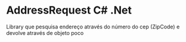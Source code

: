 # AddressRequest C# .Net
Library que pesquisa endereço através do número do cep (ZipCode) e devolve através de objeto poco
